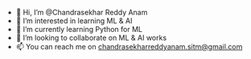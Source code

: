 - 👋 Hi, I’m @Chandrasekhar Reddy Anam
- 👀 I’m interested in learning ML & AI
- 🌱 I’m currently learning Python for ML
- 💞️ I’m looking to collaborate on ML & AI works
- 📫 You can reach me on chandrasekharreddyanam.sitm@gmail.com

<!---
csra-reddy/csra-reddy is a ✨ special ✨ repository because its `README.md` (this file) appears on your GitHub profile.
You can click the Preview link to take a look at your changes.
--->
